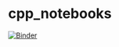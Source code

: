 # cpp_notebooks

[![Binder](https://mybinder.org/badge_logo.svg)](https://mybinder.org/v2/gh/Xonical/cpp_notebooks/HEAD)
